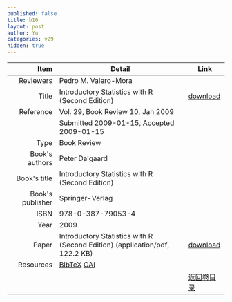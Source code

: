 ```yaml
---
published: false
title: b10
layout: post
author: Yu
categories: v29
hidden: true
---
```


| Item | Detail | Link |
|---:|---|---|
| Reviewers | Pedro M. Valero-Mora| |
| Title |Introductory Statistics with R (Second Edition) | [download](http://www.jstatsoft.org/v29/b10/paper) |
| Reference |Vol. 29, Book Review 10, Jan 2009 | |
| | Submitted 2009-01-15, Accepted 2009-01-15| | 
| Type | Book Review| |
| Book's authors | Peter Dalgaard| |
| Book's title | Introductory Statistics with R (Second Edition)| |
| Book's publisher | Springer-Verlag| |
| ISBN | 978-0-387-79053-4| |
| Year | 2009| |
| Paper | Introductory Statistics with R (Second Edition)  (application/pdf, 122.2 KB)| [download](http://www.jstatsoft.org/v29/b10/paper) |
| Resources | [BibTeX](http://www.jstatsoft.org/v29/b10/bibtex) [OAI](http://www.jstatsoft.org/oai?verb=GetRecord&identifier=oai.jstatsoft/v29/b10&prefix=oai_dc)| |
| |  | [返回卷目录]({{site.baseurl}}/volume/v29.html) |